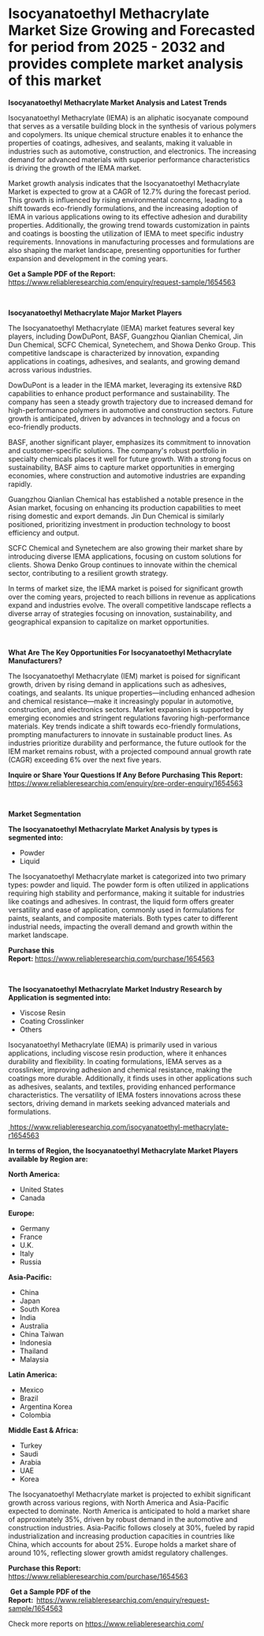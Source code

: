 <p><h1>Isocyanatoethyl Methacrylate Market Size Growing and Forecasted for period from 2025 - 2032 and provides complete market analysis of this market</h1></p><p><strong>Isocyanatoethyl Methacrylate Market Analysis and Latest Trends</strong></p>
<p><p>Isocyanatoethyl Methacrylate (IEMA) is an aliphatic isocyanate compound that serves as a versatile building block in the synthesis of various polymers and copolymers. Its unique chemical structure enables it to enhance the properties of coatings, adhesives, and sealants, making it valuable in industries such as automotive, construction, and electronics. The increasing demand for advanced materials with superior performance characteristics is driving the growth of the IEMA market.</p><p>Market growth analysis indicates that the Isocyanatoethyl Methacrylate Market is expected to grow at a CAGR of 12.7% during the forecast period. This growth is influenced by rising environmental concerns, leading to a shift towards eco-friendly formulations, and the increasing adoption of IEMA in various applications owing to its effective adhesion and durability properties. Additionally, the growing trend towards customization in paints and coatings is boosting the utilization of IEMA to meet specific industry requirements. Innovations in manufacturing processes and formulations are also shaping the market landscape, presenting opportunities for further expansion and development in the coming years.</p></p>
<p><strong>Get a Sample PDF of the Report:&nbsp;</strong> <a href="https://www.reliableresearchiq.com/enquiry/request-sample/1654563?utm_campaign=2201&utm_medium=2&utm_source=Github&utm_content=ia&utm_term=31012025&utm_id=isocyanatoethyl-methacrylate">https://www.reliableresearchiq.com/enquiry/request-sample/1654563</a></p>
<p>&nbsp;</p>
<p><strong>Isocyanatoethyl Methacrylate Major Market Players</strong></p>
<p><p>The Isocyanatoethyl Methacrylate (IEMA) market features several key players, including DowDuPont, BASF, Guangzhou Qianlian Chemical, Jin Dun Chemical, SCFC Chemical, Synetechem, and Showa Denko Group. This competitive landscape is characterized by innovation, expanding applications in coatings, adhesives, and sealants, and growing demand across various industries.</p><p>DowDuPont is a leader in the IEMA market, leveraging its extensive R&D capabilities to enhance product performance and sustainability. The company has seen a steady growth trajectory due to increased demand for high-performance polymers in automotive and construction sectors. Future growth is anticipated, driven by advances in technology and a focus on eco-friendly products.</p><p>BASF, another significant player, emphasizes its commitment to innovation and customer-specific solutions. The company's robust portfolio in specialty chemicals places it well for future growth. With a strong focus on sustainability, BASF aims to capture market opportunities in emerging economies, where construction and automotive industries are expanding rapidly.</p><p>Guangzhou Qianlian Chemical has established a notable presence in the Asian market, focusing on enhancing its production capabilities to meet rising domestic and export demands. Jin Dun Chemical is similarly positioned, prioritizing investment in production technology to boost efficiency and output.</p><p>SCFC Chemical and Synetechem are also growing their market share by introducing diverse IEMA applications, focusing on custom solutions for clients. Showa Denko Group continues to innovate within the chemical sector, contributing to a resilient growth strategy.</p><p>In terms of market size, the IEMA market is poised for significant growth over the coming years, projected to reach billions in revenue as applications expand and industries evolve. The overall competitive landscape reflects a diverse array of strategies focusing on innovation, sustainability, and geographical expansion to capitalize on market opportunities.</p></p>
<p>&nbsp;</p>
<p><strong>What Are The Key Opportunities For Isocyanatoethyl Methacrylate Manufacturers?</strong></p>
<p><p>The Isocyanatoethyl Methacrylate (IEM) market is poised for significant growth, driven by rising demand in applications such as adhesives, coatings, and sealants. Its unique properties—including enhanced adhesion and chemical resistance—make it increasingly popular in automotive, construction, and electronics sectors. Market expansion is supported by emerging economies and stringent regulations favoring high-performance materials. Key trends indicate a shift towards eco-friendly formulations, prompting manufacturers to innovate in sustainable product lines. As industries prioritize durability and performance, the future outlook for the IEM market remains robust, with a projected compound annual growth rate (CAGR) exceeding 6% over the next five years.</p></p>
<p><strong>Inquire or Share Your Questions If Any Before Purchasing This Report:</strong> <a href="https://www.reliableresearchiq.com/enquiry/pre-order-enquiry/1654563?utm_campaign=2201&utm_medium=2&utm_source=Github&utm_content=ia&utm_term=31012025&utm_id=isocyanatoethyl-methacrylate">https://www.reliableresearchiq.com/enquiry/pre-order-enquiry/1654563</a></p>
<p>&nbsp;</p>
<p><strong>Market Segmentation</strong></p>
<p><strong>The Isocyanatoethyl Methacrylate Market Analysis by types is segmented into:</strong></p>
<p><ul><li>Powder</li><li>Liquid</li></ul></p>
<p><p>The Isocyanatoethyl Methacrylate market is categorized into two primary types: powder and liquid. The powder form is often utilized in applications requiring high stability and performance, making it suitable for industries like coatings and adhesives. In contrast, the liquid form offers greater versatility and ease of application, commonly used in formulations for paints, sealants, and composite materials. Both types cater to different industrial needs, impacting the overall demand and growth within the market landscape.</p></p>
<p><strong>Purchase this Report:&nbsp;</strong><a href="https://www.reliableresearchiq.com/purchase/1654563?utm_campaign=2201&utm_medium=2&utm_source=Github&utm_content=ia&utm_term=31012025&utm_id=isocyanatoethyl-methacrylate">https://www.reliableresearchiq.com/purchase/1654563</a></p>
<p>&nbsp;</p>
<p><strong>The Isocyanatoethyl Methacrylate Market Industry Research by Application is segmented into:</strong></p>
<p><ul><li>Viscose Resin</li><li>Coating Crosslinker</li><li>Others</li></ul></p>
<p><p>Isocyanatoethyl Methacrylate (IEMA) is primarily used in various applications, including viscose resin production, where it enhances durability and flexibility. In coating formulations, IEMA serves as a crosslinker, improving adhesion and chemical resistance, making the coatings more durable. Additionally, it finds uses in other applications such as adhesives, sealants, and textiles, providing enhanced performance characteristics. The versatility of IEMA fosters innovations across these sectors, driving demand in markets seeking advanced materials and formulations.</p></p>
<p><a href="https://www.reliableresearchiq.com/isocyanatoethyl-methacrylate-r1654563?utm_campaign=2201&utm_medium=2&utm_source=Github&utm_content=ia&utm_term=31012025&utm_id=isocyanatoethyl-methacrylate">&nbsp;https://www.reliableresearchiq.com/isocyanatoethyl-methacrylate-r1654563</a></p>
<p><strong>In terms of Region, the Isocyanatoethyl Methacrylate Market Players available by Region are:</strong></p>
<p>
    <p> <strong> North America: </strong>
        <ul>
            <li>United States</li>
            <li>Canada</li>
        </ul>
        </p> 
    <p> <strong> Europe: </strong>
        <ul>
            <li>Germany</li>
            <li>France</li>
            <li>U.K.</li>
            <li>Italy</li>
            <li>Russia</li>
        </ul>
        </p> 
    <p> <strong> Asia-Pacific: </strong>
        <ul>
            <li>China</li>
            <li>Japan</li>
            <li>South Korea</li>
            <li>India</li>
            <li>Australia</li>
            <li>China Taiwan</li>
            <li>Indonesia</li>
            <li>Thailand</li>
            <li>Malaysia</li>
        </ul>
        </p> 
    <p> <strong> Latin America: </strong>
        <ul>
            <li>Mexico</li>
            <li>Brazil</li>
            <li>Argentina Korea</li>
            <li>Colombia</li>
        </ul>
        </p> 
    <p> <strong> Middle East & Africa: </strong>
        <ul>
            <li>Turkey</li>
            <li>Saudi</li>
            <li>Arabia</li>
            <li>UAE</li>
            <li>Korea</li>
        </ul>
    </p>
    </p>
<p><p>The Isocyanatoethyl Methacrylate market is projected to exhibit significant growth across various regions, with North America and Asia-Pacific expected to dominate. North America is anticipated to hold a market share of approximately 35%, driven by robust demand in the automotive and construction industries. Asia-Pacific follows closely at 30%, fueled by rapid industrialization and increasing production capacities in countries like China, which accounts for about 25%. Europe holds a market share of around 10%, reflecting slower growth amidst regulatory challenges.</p></p>
<p><strong>Purchase this Report: </strong><a href="https://www.reliableresearchiq.com/purchase/1654563?utm_campaign=2201&utm_medium=2&utm_source=Github&utm_content=ia&utm_term=31012025&utm_id=isocyanatoethyl-methacrylate">https://www.reliableresearchiq.com/purchase/1654563</a></p>
<p>&nbsp;<strong>Get a Sample PDF of the Report:&nbsp;&nbsp;</strong><a href="https://www.reliableresearchiq.com/enquiry/request-sample/1654563?utm_campaign=2201&utm_medium=2&utm_source=Github&utm_content=ia&utm_term=31012025&utm_id=isocyanatoethyl-methacrylate">https://www.reliableresearchiq.com/enquiry/request-sample/1654563</a></p>
<p><strong></strong></p>
<p>Check more reports on <a href="https://www.reliableresearchiq.com/?utm_campaign=2201&utm_medium=2&utm_source=Github&utm_content=ia&utm_term=31012025&utm_id=isocyanatoethyl-methacrylate">https://www.reliableresearchiq.com/</a></p>
